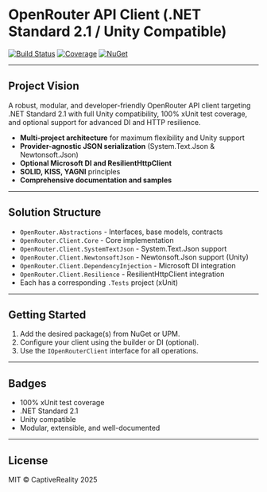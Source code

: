# OpenRouter API Client (.NET Standard 2.1 / Unity Compatible)

[![Build Status](https://github.com/markcastle/openrouter/actions/workflows/ci.yml/badge.svg?branch=master)](https://github.com/markcastle/openrouter/actions)
[![Coverage](https://img.shields.io/badge/coverage-100%25-brightgreen.svg)](https://github.com/markcastle/openrouter/actions) <!-- Update the badge URL percentage when coverage changes -->
[![NuGet](https://img.shields.io/nuget/v/OpenRouter.Client.Core.svg)](https://www.nuget.org/packages/OpenRouter.Client.Core)

---

## Project Vision

A robust, modular, and developer-friendly OpenRouter API client targeting .NET Standard 2.1 with full Unity compatibility, 100% xUnit test coverage, and optional support for advanced DI and HTTP resilience.

- **Multi-project architecture** for maximum flexibility and Unity support
- **Provider-agnostic JSON serialization** (System.Text.Json & Newtonsoft.Json)
- **Optional Microsoft DI and ResilientHttpClient**
- **SOLID, KISS, YAGNI** principles
- **Comprehensive documentation and samples**

---

## Solution Structure

- `OpenRouter.Abstractions` - Interfaces, base models, contracts
- `OpenRouter.Client.Core` - Core implementation
- `OpenRouter.Client.SystemTextJson` - System.Text.Json support
- `OpenRouter.Client.NewtonsoftJson` - Newtonsoft.Json support (Unity)
- `OpenRouter.Client.DependencyInjection` - Microsoft DI integration
- `OpenRouter.Client.Resilience` - ResilientHttpClient integration
- Each has a corresponding `.Tests` project (xUnit)

---

## Getting Started

1. Add the desired package(s) from NuGet or UPM.
2. Configure your client using the builder or DI (optional).
3. Use the `IOpenRouterClient` interface for all operations.

---

## Badges

- 100% xUnit test coverage
- .NET Standard 2.1
- Unity compatible
- Modular, extensible, and well-documented

---

## License

MIT © CaptiveReality 2025
